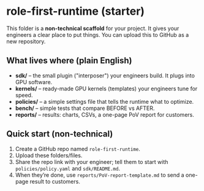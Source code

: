 # role-first-runtime (starter)

This folder is a **non-technical scaffold** for your project. It gives your engineers a clear place to put things.
You can upload this to GitHub as a new repository.

## What lives where (plain English)
- **sdk/** – the small plugin ("interposer") your engineers build. It plugs into GPU software.
- **kernels/** – ready-made GPU kernels (templates) your engineers tune for speed.
- **policies/** – a simple settings file that tells the runtime what to optimize.
- **bench/** – simple tests that compare BEFORE vs AFTER.
- **reports/** – results: charts, CSVs, a one-page PoV report for customers.

## Quick start (non-technical)
1. Create a GitHub repo named `role-first-runtime`.
2. Upload these folders/files.
3. Share the repo link with your engineer; tell them to start with `policies/policy.yaml` and `sdk/README.md`.
4. When they’re done, use `reports/PoV-report-template.md` to send a one-page result to customers.
